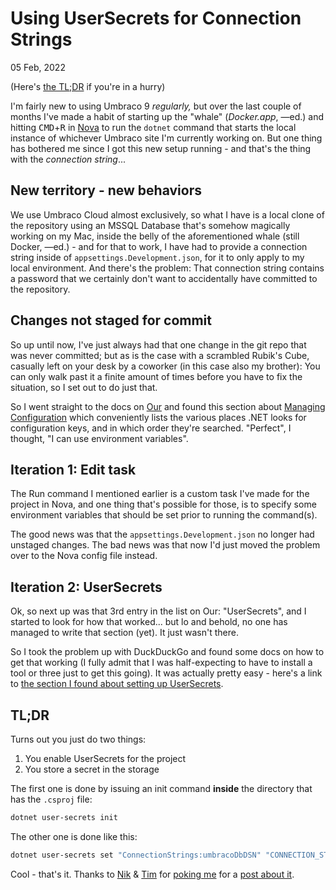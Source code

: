 Using UserSecrets for Connection Strings
=========================================

<time data-slug="secrets" datetime="2022-02-05T00:10:49">05 Feb, 2022</time>

(Here's [the TL;DR](#tldr) if you're in a hurry)

I'm fairly new to using Umbraco 9 _regularly,_ but over the last couple of months
I've made a habit of starting up the "whale" (_Docker.app_, —ed.) and hitting
<kbd>CMD</kbd>+<kbd>R</kbd> in [Nova][] to run the `dotnet` command that starts
the local instance of whichever Umbraco site I'm currently working on. But one
thing has bothered me since I got this new setup running - and that's the thing
with the _connection string_...

New territory - new behaviors
-----------------------------

We use Umbraco Cloud almost exclusively, so what I have is a local clone of the
repository using an MSSQL Database that's somehow magically working on my Mac,
inside the belly of the aforementioned whale (still Docker, —ed.) - and for that
to work, I have had to provide a connection string inside of `appsettings.Development.json`,
for it to only apply to my local environment. And there's the problem: That
connection string contains a password that we certainly don't want to accidentally
have committed to the repository.


Changes not staged for commit
-----------------------------

So up until now, I've just always had that one change in the git repo that was
never committed; but as is the case with a scrambled Rubik's Cube, casually left
on your desk by a coworker (in this case also my brother): You can only walk past
it a finite amount of times before you have to fix the situation, so I set out
to do just that.

So I went straight to the docs on [Our][] and found this section about
[Managing Configuration][MANCFG] which conveniently lists the various places .NET
looks for configuration keys, and in which order they're searched. "Perfect", I
thought, "I can use environment variables".

Iteration 1: Edit task
----------------------

The Run command I mentioned earlier is a custom task I've made for the project in
Nova, and one thing that's possible for those, is to specify some environment
variables that should be set prior to running the command(s).

The good news was that the `appsettings.Development.json` no longer had unstaged
changes. The bad news was that now I'd just moved the problem over to the Nova
config file instead.

Iteration 2: UserSecrets
-------------------------

Ok, so next up was that 3rd entry in the list on Our: "UserSecrets", and I started
to look for how that worked... but lo and behold, no one has managed to write
that section (yet). It just wasn't there.

So I took the problem up with DuckDuckGo and found some docs on how to get
that working (I fully admit that I was half-expecting to have to install a tool
or three just to get this going). It was actually pretty easy - here's a link to
[the section I found about setting up UserSecrets][SECR].

TL;DR
-----

Turns out you just do two things:

1. You enable UserSecrets for the project
2. You store a secret in the storage

The first one is done by issuing an init command **inside** the directory that has
the `.csproj` file:

```bash
dotnet user-secrets init
```

The other one is done like this:

```bash
dotnet user-secrets set "ConnectionStrings:umbracoDbDSN" "CONNECTION_STRING_IN_HERE"
```

Cool - that's it. Thanks to [Nik][] & [Tim][] for [poking me][POKE] for a [post about it][POST].

[Nova]: https://nova.app
[Our]: https://our.umbraco.com
[MANCFG]: https://our.umbraco.com/documentation/Reference/V9-Config/#managing-configuration
[SECR]: https://docs.microsoft.com/en-us/aspnet/core/security/app-secrets?view=aspnetcore-6.0&tabs=windows#enable-secret-storage
[Nik]: https://twitter.com/HotChilliCode
[Tim]: https://twitter.com/attack_monkey
[POKE]: https://twitter.com/attack_monkey/status/1489591448815218696
[POST]: https://twitter.com/HotChilliCode/status/1489587847455727618
